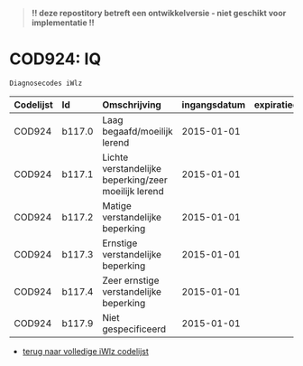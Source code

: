 > **!! deze repostitory betreft een ontwikkelversie - niet geschikt voor implementatie !!**	
# COD924: IQ	
	Diagnosecodes iWlz	
| Codelijst | Id     | Omschrijving                                         | ingangsdatum | expiratiedatum | mutatiedatum | mutatie   |
| :-------- | :----- | :--------------------------------------------------- | :----------- | :------------- | :----------- | :-------- |
| COD924    | b117.0 | Laag begaafd/moeilijk lerend                         | 2015-01-01   |                | 2024-05-23   | gewijzigd |
| COD924    | b117.1 | Lichte verstandelijke beperking/zeer moeilijk lerend | 2015-01-01   |                | 2024-05-23   | gewijzigd |
| COD924    | b117.2 | Matige verstandelijke beperking                      | 2015-01-01   |                | 2024-05-23   | gewijzigd |
| COD924    | b117.3 | Ernstige verstandelijke beperking                    | 2015-01-01   |                | 2024-05-23   | gewijzigd |
| COD924    | b117.4 | Zeer ernstige verstandelijke beperking               | 2015-01-01   |                | 2024-05-23   | gewijzigd |
| COD924    | b117.9 | Niet gespecificeerd                                  | 2015-01-01   |                |              |           |

* [terug naar volledige iWlz codelijst](../../iWlz-codelijsten.md)
